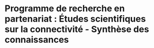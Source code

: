 # Programme de recherche en partenariat : Études scientifiques sur la connectivité - Synthèse des connaissances
